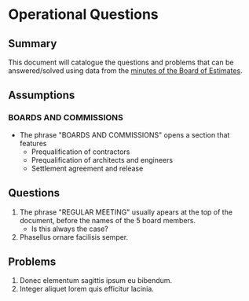 # Operational Questions
## Summary
This document will catalogue the questions and problems that can be answered/solved using data from the [minutes of the Board of Estimates](https://comptroller.baltimorecity.gov/boe/meetings/minutes).

## Assumptions

### BOARDS AND COMMISSIONS
- The phrase "BOARDS AND COMMISSIONS" opens a section that features
	- Prequalification of contractors
	- Prequalification of architects and engineers
	- Settlement agreement and release
    
## Questions
1. The phrase "REGULAR MEETING" usually apears at the top of the document, before the names of the 5 board members.
    - Is this always the case?
1. Phasellus ornare facilisis semper.

## Problems
1. Donec elementum sagittis ipsum eu bibendum.
1. Integer aliquet lorem quis efficitur lacinia.